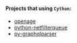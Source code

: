 #### Projects that using `Cython`: 
* [openage](https://github.com/SFTtech/openage)
* [python-netfilterqueue](https://github.com/kti/python-netfilterqueue)
* [py-graphqlparser](https://github.com/elastic-coders/py-graphqlparser)
